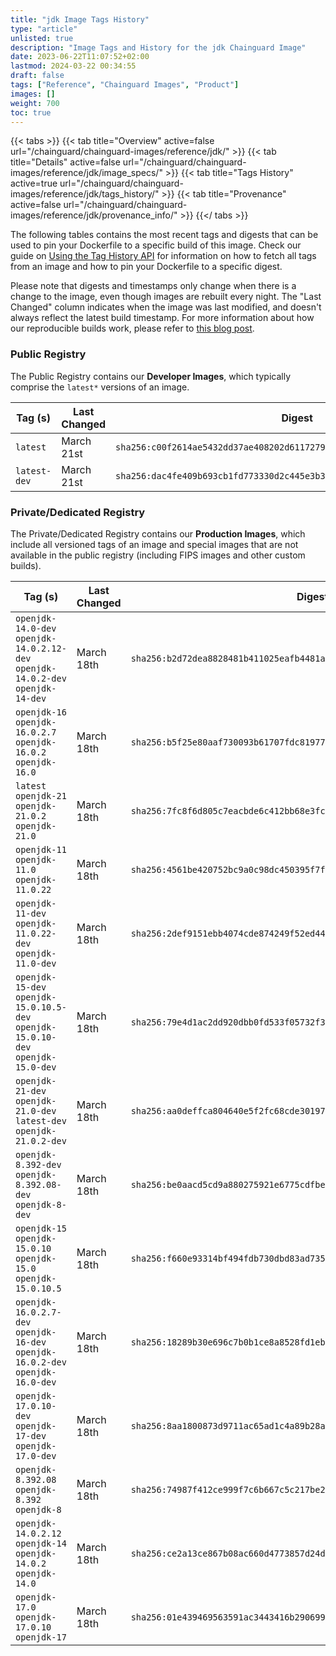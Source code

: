 ```yaml
---
title: "jdk Image Tags History"
type: "article"
unlisted: true
description: "Image Tags and History for the jdk Chainguard Image"
date: 2023-06-22T11:07:52+02:00
lastmod: 2024-03-22 00:34:55
draft: false
tags: ["Reference", "Chainguard Images", "Product"]
images: []
weight: 700
toc: true
---
```


{{< tabs >}}
{{< tab title="Overview" active=false url="/chainguard/chainguard-images/reference/jdk/" >}}
{{< tab title="Details" active=false url="/chainguard/chainguard-images/reference/jdk/image_specs/" >}}
{{< tab title="Tags History" active=true url="/chainguard/chainguard-images/reference/jdk/tags_history/" >}}
{{< tab title="Provenance" active=false url="/chainguard/chainguard-images/reference/jdk/provenance_info/" >}}
{{</ tabs >}}

The following tables contains the most recent tags and digests that can be used to pin your Dockerfile to a specific build of this image. Check our guide on [Using the Tag History API](/chainguard/chainguard-images/using-the-tag-history-api/) for information on how to fetch all tags from an image and how to pin your Dockerfile to a specific digest.

Please note that digests and timestamps only change when there is a change to the image, even though images are rebuilt every night. The "Last Changed" column indicates when the image was last modified, and doesn't always reflect the latest build timestamp. For more information about how our reproducible builds work, please refer to [this blog post](https://www.chainguard.dev/unchained/reproducing-chainguards-reproducible-image-builds).

### Public Registry
The Public Registry contains our **Developer Images**, which typically comprise the `latest*` versions of an image.

| Tag (s)       | Last Changed | Digest                                                                    |
|---------------|--------------|---------------------------------------------------------------------------|
|  `latest`     | March 21st   | `sha256:c00f2614ae5432dd37ae408202d611727933be8385d76940a3ec0eb20bf9f7df` |
|  `latest-dev` | March 21st   | `sha256:dac4fe409b693cb1fd773330d2c445e3b33dbf6f5ae0e91996e87ee2d8d6f37a` |


### Private/Dedicated Registry
The Private/Dedicated Registry contains our **Production Images**, which include all versioned tags of an image and special images that are not available in the public registry (including FIPS images and other custom builds).

| Tag (s)                                                                            | Last Changed | Digest                                                                    |
|------------------------------------------------------------------------------------|--------------|---------------------------------------------------------------------------|
|  `openjdk-14.0-dev` `openjdk-14.0.2.12-dev` `openjdk-14.0.2-dev` `openjdk-14-dev`  | March 18th   | `sha256:b2d72dea8828481b411025eafb4481a83ca5f2121d6199c44d551715ba802d95` |
|  `openjdk-16` `openjdk-16.0.2.7` `openjdk-16.0.2` `openjdk-16.0`                   | March 18th   | `sha256:b5f25e80aaf730093b61707fdc81977fca5d4b15d9e9f371ff7e263a20dee953` |
|  `latest` `openjdk-21` `openjdk-21.0.2` `openjdk-21.0`                             | March 18th   | `sha256:7fc8f6d805c7eacbde6c412bb68e3fc48966550b0eaf1658293d75d588f8c036` |
|  `openjdk-11` `openjdk-11.0` `openjdk-11.0.22`                                     | March 18th   | `sha256:4561be420752bc9a0c98dc450395f7fa32a5e276bfc691dd47725c702225c0d1` |
|  `openjdk-11-dev` `openjdk-11.0.22-dev` `openjdk-11.0-dev`                         | March 18th   | `sha256:2def9151ebb4074cde874249f52ed44e09a32ec3d408c75356670ca9661f54f7` |
|  `openjdk-15-dev` `openjdk-15.0.10.5-dev` `openjdk-15.0.10-dev` `openjdk-15.0-dev` | March 18th   | `sha256:79e4d1ac2dd920dbb0fd533f05732f3b63d431fe931134552e8b08ec284905f8` |
|  `openjdk-21-dev` `openjdk-21.0-dev` `latest-dev` `openjdk-21.0.2-dev`             | March 18th   | `sha256:aa0deffca804640e5f2fc68cde30197d5b67306e03d8760de1cd0e4703bd7632` |
|  `openjdk-8.392-dev` `openjdk-8.392.08-dev` `openjdk-8-dev`                        | March 18th   | `sha256:be0aacd5cd9a880275921e6775cdfbe5e2411b2d456a8a6e8c2be10dc262f62e` |
|  `openjdk-15` `openjdk-15.0.10` `openjdk-15.0` `openjdk-15.0.10.5`                 | March 18th   | `sha256:f660e93314bf494fdb730dbd83ad73569f80312b73f7beb51b29b90f93fb0617` |
|  `openjdk-16.0.2.7-dev` `openjdk-16-dev` `openjdk-16.0.2-dev` `openjdk-16.0-dev`   | March 18th   | `sha256:18289b30e696c7b0b1ce8a8528fd1eb588094dace551b61b9aea9747ba2d05f4` |
|  `openjdk-17.0.10-dev` `openjdk-17-dev` `openjdk-17.0-dev`                         | March 18th   | `sha256:8aa1800873d9711ac65ad1c4a89b28a4c42c5e53393eba1659de93a8f8d759fd` |
|  `openjdk-8.392.08` `openjdk-8.392` `openjdk-8`                                    | March 18th   | `sha256:74987f412ce999f7c6b667c5c217be2d80e1ae969d59318dfe811e601a119078` |
|  `openjdk-14.0.2.12` `openjdk-14` `openjdk-14.0.2` `openjdk-14.0`                  | March 18th   | `sha256:ce2a13ce867b08ac660d4773857d24d9465dcf69223ddcb642231bf781a20a31` |
|  `openjdk-17.0` `openjdk-17.0.10` `openjdk-17`                                     | March 18th   | `sha256:01e439469563591ac3443416b290699ef30a7788998318342f79d610de074537` |

